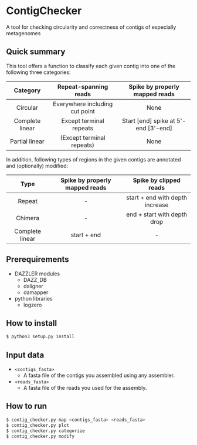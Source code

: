 # ContigChecker
A tool for checking circularity and correctness of contigs of especially metagenomes

## Quick summary

This tool offers a function to classify each given contig into one of the following three categories:

|    Category     |     Repeat-spanning reads      |    Spike by properly mapped reads    |
| :-------------: | :----------------------------: | :----------------------------------: |
|    Circular     | Everywhere including cut point |                 None                 |
| Complete linear |    Except terminal repeats     | Start [end] spike at 5'-end [3'-end] |
| Partial linear  |   (Except terminal repeats)    |                 None                 |

In addition, following types of regions in the given contigs are annotated and (optionally) modified:

|      Type       | Spike by properly mapped reads |     Spike by clipped reads      |
| :-------------: | :----------------------------: | :-----------------------------: |
|     Repeat      |               -                | start + end with depth increase |
|     Chimera     |               -                |   end + start with depth drop   |
| Complete linear |          start + end           |                -                |


## Prerequirements

* DAZZLER modules
  * DAZZ_DB
  * daligner
  * damapper
* python libraries
  * logzero


## How to install

```bash
$ python3 setup.py install
```


## Input data

* `<contigs_fasta>`
  * A fasta file of the contigs you assembled using any assembler.
* `<reads_fasta>`
  * A fasta file of the reads you used for the assembly.


## How to run

```bash
$ contig_checker.py map <contigs_fasta> <reads_fasta>
$ contig_checker.py plot
$ contig_checker.py categorize
$ contig_checker.py modify
```